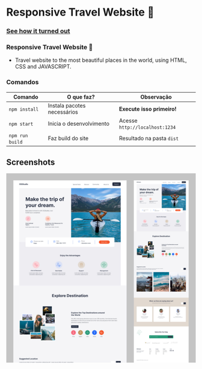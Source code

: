 # Responsive Travel Website 🌊

### [See how it turned out](http://ogstudio-travel.ozielgf.com.br/)

### Responsive Travel Website 🌊

- Travel website to the most beautiful places in the world, using HTML, CSS and JAVASCRIPT.

### Comandos

| Comando         | O que faz?                   | Observação                     |
| -------------   | -------------                | -----                          |
| `npm install`   | Instala pacotes necessários  | **Execute isso primeiro!**     |
| `npm start`     | Inicia o desenvolvimento     | Acesse `http://localhost:1234` |
| `npm run build` | Faz build do site            | Resultado na pasta `dist`      |

## Screenshots

![alt text](https://github.com/ExpertMicro/OGStudio-responsive-travel-website/blob/master/img/travel-website-readme.jpg?raw=true)

